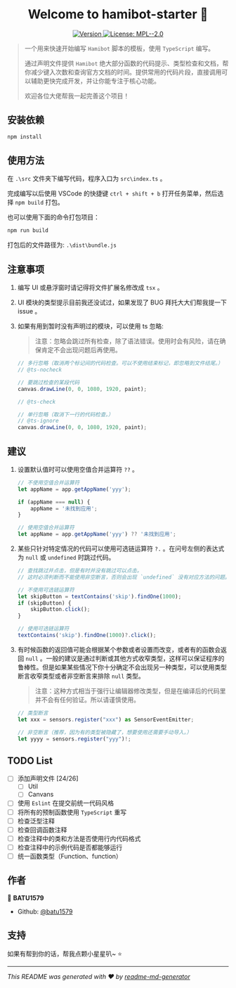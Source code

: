 <h1 align="center">Welcome to hamibot-starter 👋</h1>
<p align="center">
  <a href="https://www.npmjs.com/package/script-template" target="_blank">
    <img alt="Version" src="https://img.shields.io/npm/v/script-template.svg">
  </a>
  <a href="#" target="_blank">
    <img alt="License: MPL--2.0" src="https://img.shields.io/badge/License-MPL--2.0-yellow.svg" />
  </a>
</p>

> 一个用来快速开始编写 `Hamibot` 脚本的模板，使用 `TypeScript` 编写。
>
> 通过声明文件提供 `Hamibot` 绝大部分函数的代码提示、类型检查和文档，帮你减少键入次数和查询官方文档的时间。提供常用的代码片段，直接调用可以辅助更快完成开发，并让你能专注于核心功能。
>
> 欢迎各位大佬帮我一起完善这个项目！

## 安装依赖

```sh
npm install
```

## 使用方法

在 `.\src` 文件夹下编写代码，程序入口为 `src\index.ts` 。

完成编写以后使用 VSCode 的快捷键 `ctrl + shift + b` 打开任务菜单，然后选择 `npm build` 打包。

也可以使用下面的命令打包项目：

```sh
npm run build
```

打包后的文件路径为: `.\dist\bundle.js`

## 注意事项

1. 编写 UI 或悬浮窗时请记得将文件扩展名修改成 `tsx` 。
2. UI 模块的类型提示目前我还没试过，如果发现了 BUG 拜托大大们帮我提一下 issue 。
3. 如果有用到暂时没有声明过的模块，可以使用 ts 忽略:

   > 注意：忽略会跳过所有检查，除了语法错误。使用时会有风险，请在确保肯定不会出现问题后再使用。

    ```typescript
    // 多行忽略（取消两个标记间的代码检查。可以不使用结束标记，即忽略到文件结尾。）
    // @ts-nocheck

    // 要跳过检查的某段代码
    canvas.drawLine(0, 0, 1080, 1920, paint);

    // @ts-check

    // 单行忽略（取消下一行的代码检查。）
    // @ts-ignore
    canvas.drawLine(0, 0, 1080, 1920, paint);
    ```

## 建议

1. 设置默认值时可以使用空值合并运算符 `??` 。

    ```typescript
    // 不使用空值合并运算符
    let appName = app.getAppName('yyy');

    if (appName === null) {
        appName = '未找到应用';
    }

    // 使用空值合并运算符
    let appName = app.getAppName('yyy') ?? '未找到应用';
    ```

2. 某些只针对特定情况的代码可以使用可选链运算符 `?.` 。在问号左侧的表达式为 `null` 或 `undefined` 时跳过代码。

    ```typescript
    // 查找跳过并点击，但是有时并没有跳过可以点击。
    // 这时必须判断而不能使用非空断言，否则会出现 `undefined` 没有对应方法的问题。

    // 不使用可选链运算符
    let skipButton = textContains('skip').findOne(1000);
    if (skipButton) {
        skipButton.click();
    }

    // 使用可选链运算符
    textContains('skip').findOne(1000)?.click();
    ```

3. 有时候函数的返回值可能会根据某个参数或者设置而改变，或者有的函数会返回 `null` 。一般的建议是通过判断或其他方式收窄类型，这样可以保证程序的鲁棒性。但是如果某些情况下你十分确定不会出现另一种类型，可以使用类型断言收窄类型或者非空断言来排除 `null` 类型。

    > 注意：这种方式相当于强行让编辑器修改类型，但是在编译后的代码里并不会有任何验证。所以请谨慎使用。

    ```typescript
    // 类型断言
    let xxx = sensors.register("xxx") as SensorEventEmitter;

    // 非空断言（推荐，因为有的类型被隐藏了，想要使用还需要手动导入。）
    let yyyy = sensors.register("yyy")!;
    ```

## TODO List

- [ ] 添加声明文件 [24/26]
  - [ ] Util
  - [ ] Canvans
- [ ] 使用 `Eslint` 在提交前统一代码风格
- [ ] 将所有的预制函数使用 `TypeScript` 重写
- [ ] 检查泛型注释
- [ ] 检查回调函数注释
- [ ] 检查注释中的类和方法是否使用行内代码格式
- [ ] 检查注释中的示例代码是否都能够运行
- [ ] 统一函数类型（Function、function）

## 作者

👤 **BATU1579**

- Github: [@batu1579](https://github.com/batu1579)

## 支持

如果有帮到你的话，帮我点颗小星星叭~ ⭐️

***
_This README was generated with ❤️ by [readme-md-generator](https://github.com/kefranabg/readme-md-generator)_
